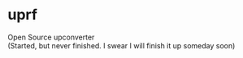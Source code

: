 # uprf
Open Source upconverter
</br>
(Started, but never finished. I swear I will finish it up someday soon)
